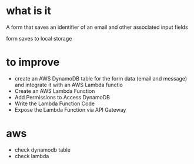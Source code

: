 # what is it

A form that saves an identifier of an email and other associated input fields

form saves to local storage

# to improve

- create an AWS DynamoDB table for the form data (email and message) and integrate it with an AWS Lambda functio
- Create an AWS Lambda Function
- Add Permissions to Access DynamoDB
- Write the Lambda Function Code
- Expose the Lambda Function via API Gateway

# aws

- check dynamodb table
- check lambda
